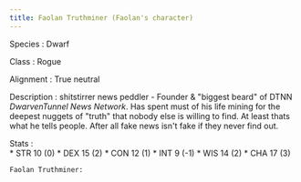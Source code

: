 ```yaml
---
title: Faolan Truthminer (Faolan's character)
---
```


Species
:   Dwarf

Class
:   Rogue

Alignment
:   True neutral

Description
:   shitstirrer news peddler - Founder & "biggest beard" of DTNN *DwarvenTunnel News Network*. Has spent must of his life mining for the deepest nuggets of "truth" that nobody else is willing to find. At least thats what he tells people. After all fake news isn't fake if they never find out.

Stats
:  
    * STR 10 (0)
    * DEX 15 (2)
    * CON 12 (1)
    * INT 9 (-1)
    * WIS 14 (2)
    * CHA 17 (3)

    Faolan Truthminer:
